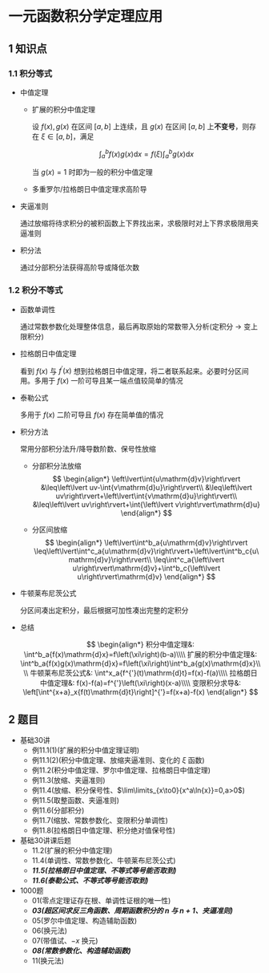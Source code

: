 # 一元函数积分学定理应用

## 1 知识点

### 1.1 积分等式

* 中值定理
  * 扩展的积分中值定理

    设 $f(x),g(x)$ 在区间 $[a,b]$ 上连续，且 $g(x)$ 在区间 $[a,b]$ 上**不变号**，则存在 $\xi\in[a,b]$，满足

    $$
    \int^b_a{f(x)g(x)\mathrm{d}x}=f(\xi)\int^b_a{g(x)\mathrm{d}x}
    $$

    当 $g(x)=1$ 时即为一般的积分中值定理
  * 多重罗尔/拉格朗日中值定理求高阶导
* 夹逼准则

  通过放缩将待求积分的被积函数上下界找出来，求极限时对上下界求极限用夹逼准则

* 积分法

  通过分部积分法获得高阶导或降低次数

### 1.2 积分不等式

* 函数单调性

  通过常数参数化处理整体信息，最后再取原始的常数带入分析(定积分 $\to$ 变上限积分)

* 拉格朗日中值定理

  看到 $f(x)$ 与 $f^{'}(x)$ 想到拉格朗日中值定理，将二者联系起来。必要时分区间用。多用于 $f(x)$ 一阶可导且某一端点值较简单的情况

* 泰勒公式

  多用于 $f(x)$ 二阶可导且 $f(x)$ 存在简单值的情况

* 积分方法

  常用分部积分法升/降导数阶数、保号性放缩

  * 分部积分法放缩
  $$
  \begin{align*}
    \left\lvert\int{u\mathrm{d}v}\right\rvert
    &\leq\left\lvert uv-\int{v\mathrm{d}u}\right\rvert\\
    &\leq\left\lvert uv\right\rvert+\left\lvert\int{v\mathrm{d}u}\right\rvert\\
    &\leq\left\lvert uv\right\rvert+\int{\left\lvert v\right\rvert\mathrm{d}u}
  \end{align*}
  $$

  * 分区间放缩
  $$
  \begin{align*}
    \left\lvert\int^b_a{u\mathrm{d}v}\right\rvert
    \leq\left\lvert\int^c_a{u\mathrm{d}v}\right\rvert+\left\lvert\int^b_c{u\mathrm{d}v}\right\rvert\\
    \leq\int^c_a{\left\lvert u\right\rvert\mathrm{d}v}+\int^b_c{\left\lvert u\right\rvert\mathrm{d}v}
  \end{align*}
  $$

* 牛顿莱布尼茨公式

  分区间凑出定积分，最后根据可加性凑出完整的定积分

* 总结

  $$
  \begin{align*}
    积分中值定理&: \int^b_a{f(x)\mathrm{d}x}=f\left(\xi\right)(b-a)\\\\
    扩展的积分中值定理&: \int^b_a{f(x)g(x)\mathrm{d}x}=f\left(\xi\right)\int^b_a{g(x)\mathrm{d}x}\\\\
    牛顿莱布尼茨公式&: \int^x_a{f^{'}(t)\mathrm{d}t}=f(x)-f(a)\\\\
    拉格朗日中值定理&: f(x)-f(a)=f^{'}\left(\xi\right)(x-a)\\\\
    变限积分求导&: \left[\int^{x+a}_x{f(t)\mathrm{d}t}\right]^{'}=f(x+a)-f(x)
  \end{align*}
  $$

## 2 题目

* 基础30讲
  * 例11.1(1)(扩展的积分中值定理证明)
  * 例11.1(2)(积分中值定理、放缩夹逼准则、变化的 $\xi$ 函数)
  * 例11.2(积分中值定理、罗尔中值定理、拉格朗日中值定理)
  * 例11.3(放缩、夹逼准则)
  * 例11.4(放缩、积分保号性、$\lim\limits_{x\to0}{x^a\ln{x}}=0,a>0$)
  * 例11.5(取整函数、夹逼准则)
  * 例11.6(分部积分)
  * 例11.7(缩放、常数参数化、变限积分单调性)
  * 例11.8(拉格朗日中值定理、积分绝对值保号性)
* 基础30讲课后题
  * 11.2(扩展的积分中值定理)
  * 11.4(单调性、常数参数化、牛顿莱布尼茨公式)
  * ***11.5(拉格朗日中值定理、不等式等号能否取到)***
  * ***11.6(泰勒公式、不等式等号能否取到)***
* 1000题
  * 01(零点定理证存在根、单调性证根的唯一性)
  * ***03(超区间求反三角函数、周期函数积分的 $n$ 与 $n+1$、夹逼准则)***
  * 05(罗尔中值定理、构造辅助函数)
  * 06(换元法)
  * 07(带值试、$-x$ 换元)
  * ***08(常数参数化、构造辅助函数)***
  * 11(换元法)
